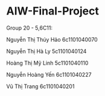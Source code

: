 AIW-Final-Project
=================

Group 20 - 5,6C11:

Nguyễn Thị Thúy Hảo 6c1101040070

Nguyễn Thị Hà Ly 5c1101040124

Hoàng Thị Mỹ Linh 5c1101040110

Nguyễn Hoàng Yến 6c1101040227

Vũ Thị Trang 6c1101040201

